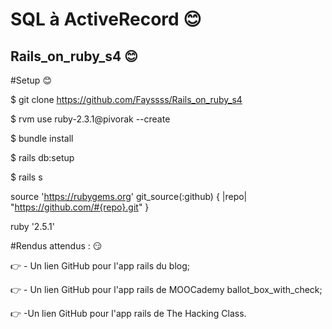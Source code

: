 
# SQL à ActiveRecord :blush:

## Rails_on_ruby_s4 :blush:


#Setup :blush:

$ git clone https://github.com/Fayssss/Rails_on_ruby_s4   

$ rvm use ruby-2.3.1@pivorak --create

$ bundle install

$ rails db:setup

$ rails s


source 'https://rubygems.org' git_source(:github) { |repo| "https://github.com/#{repo}.git" }

ruby '2.5.1'

#Rendus attendus : :smirk:


   :point_right: - Un lien GitHub pour l'app rails du blog;
   
   :point_right: - Un lien GitHub pour l'app rails de MOOCademy ballot_box_with_check;
   
   :point_right: -Un lien GitHub pour l'app rails de The Hacking Class.


